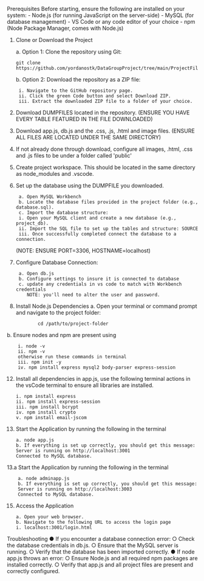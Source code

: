 Prerequisites
Before starting, ensure the following are installed on your system:
    - Node.js (for running JavaScript on the server-side)
    - MySQL (for database management)
    - VS Code or any code editor of your choice
    - npm (Node Package Manager, comes with Node.js)
    
1. Clone or Download the Project

   a. Option 1: Clone the repository using Git:

       git clone https://github.com/yordanostk/DataGroupProject/tree/main/ProjectFile

   b. Option 2: Download the repository as a ZIP file:

        i. Navigate to the GitHub repository page.
        ii. Click the green Code button and select Download ZIP.
        iii. Extract the downloaded ZIP file to a folder of your choice.
   
3. Download DUMPFILES located in the repository. (ENSURE YOU HAVE EVERY TABLE FEATURED IN THE FILE DOWNLOADED)

4. Download app.js, db.js and the .css, .js, .html and image files. (ENSURE ALL FILES ARE LOCATED UNDER THE SAME DIRECTORY)

5. If not already done through download, configure all images, .html, .css and .js files to be under a folder called 'public'

6. Create project workspace. This should be located in the same directory as node_modules and .vscode. 
   
7. Set up the database using the DUMPFILE you downloaded.

        a. Open MySQL Workbench
        b. Locate the database files provided in the project folder (e.g., database.sql).
        c. Import the database structure:
        i. Open your MySQL client and create a new database (e.g., project_db).
        ii. Import the SQL file to set up the tables and structure: SOURCE
        iii. Once successfully completed connect the database to a connection.
   (NOTE: ENSURE PORT=3306, HOSTNAME=localhost)
   
9. Configure Database Connection:
   
        a. Open db.js
        b. Configure settings to insure it is connected to database
        c. update any credentials in vs code to match with Workbench credentials
           NOTE: you'll need to alter the user and password.
   
11. Install Node.js Dependencies
        a. Open your terminal or command prompt and navigate to the project folder:

                cd /path/to/project-folder
b. Ensure nodes and npm are present using

        i. node -v
        ii. npm -v
        otherwise run these commands in terminal
        iii. npm init -y
        iv. npm install express mysql2 body-parser express-session
        
12. Install all dependencies in app.js, use the following terminal actions in the vsCode terminal to ensure all libraries are installed.

        i. npm install express
        ii. npm install express-session
        iii. npm install bcrypt
        iv. npm install crypto
        v. npm install email-jscom
    
13. Start the Application by running the following in the terminal
    
        a. node app.js
        b. If everything is set up correctly, you should get this message:
        Server is running on http://localhost:3001
        Connected to MySQL database.
    
13.a Start the Application by running the following in the terminal
    
        a. node adminapp.js
        b. If everything is set up correctly, you should get this message:
        Server is running on http://localhost:3003
        Connected to MySQL database.
    
15. Access the Application

        a. Open your web browser.
        b. Navigate to the following URL to access the login page
        i. localhost:3001/login.html
    
Troubleshooting
        ● If you encounter a database connection error:
        ○ Check the database credentials in db.js.
        ○ Ensure that the MySQL server is running.
        ○ Verify that the database has been imported correctly.
        ● If node app.js throws an error:
        ○ Ensure Node.js and all required npm packages are installed correctly.
        ○ Verify that app.js and all project files are present and correctly configured.
